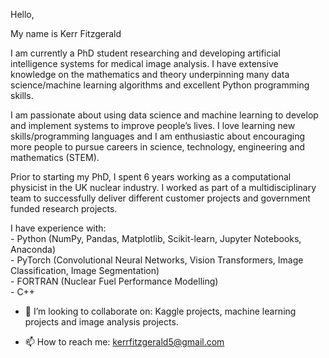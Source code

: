 Hello,

My name is Kerr Fitzgerald

I am currently a PhD student researching and developing artificial intelligence systems for medical image analysis. I have extensive knowledge on the mathematics and theory underpinning many data science/machine learning algorithms and excellent Python programming skills. 

I am passionate about using data science and machine learning to develop and implement systems to improve people’s lives. I love learning new skills/programming languages and I am enthusiastic about encouraging more people to pursue careers in science, technology, engineering and mathematics (STEM).

Prior to starting my PhD, I spent 6 years working as a computational physicist in the UK nuclear industry. I worked as part of a multidisciplinary team to successfully deliver different customer projects and government funded research projects.

I have experience with: <br />
           -  Python (NumPy, Pandas, Matplotlib, Scikit-learn, Jupyter Notebooks, Anaconda) <br />
           -  PyTorch (Convolutional Neural Networks, Vision Transformers, Image Classification, Image Segmentation) <br />
           -  FORTRAN (Nuclear Fuel Performance Modelling) <br />
           -  C++ <br />

- 💞️ I’m looking to collaborate on: Kaggle projects, machine learning projects and image analysis projects.

- 📫 How to reach me: kerrfitzgerald5@gmail.com

<!---
KerrFitzgerald/KerrFitzgerald is a ✨ special ✨ repository because its `README.md` (this file) appears on your GitHub profile.
You can click the Preview link to take a look at your changes.
--->
